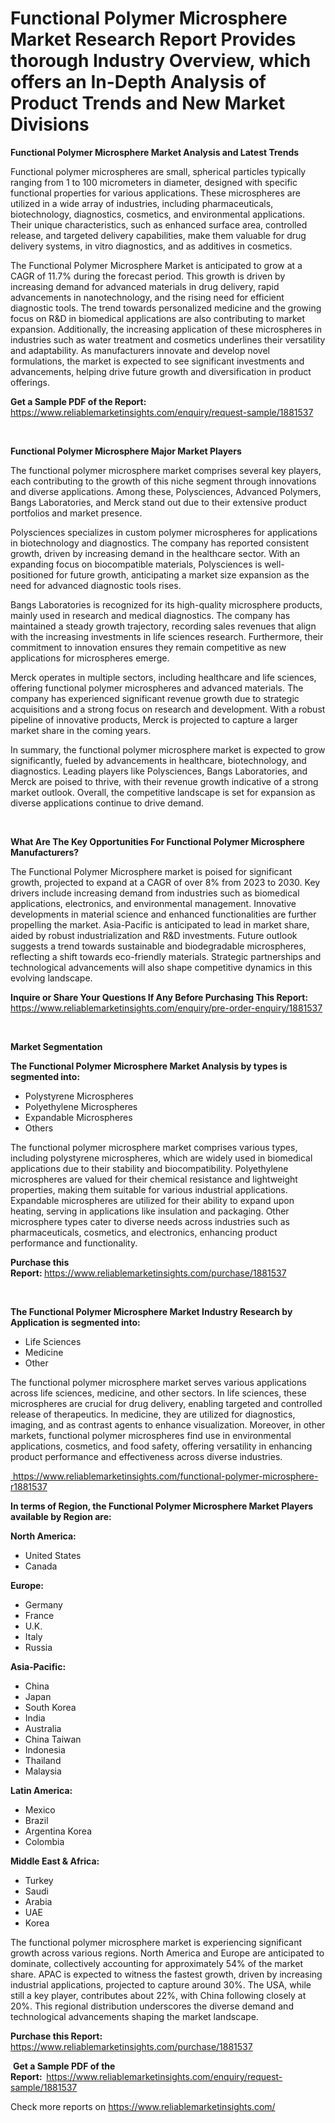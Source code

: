 <p><h1>Functional Polymer Microsphere Market Research Report Provides thorough Industry Overview, which offers an In-Depth Analysis of Product Trends and New Market Divisions</h1></p><p><strong>Functional Polymer Microsphere Market Analysis and Latest Trends</strong></p>
<p><p>Functional polymer microspheres are small, spherical particles typically ranging from 1 to 100 micrometers in diameter, designed with specific functional properties for various applications. These microspheres are utilized in a wide array of industries, including pharmaceuticals, biotechnology, diagnostics, cosmetics, and environmental applications. Their unique characteristics, such as enhanced surface area, controlled release, and targeted delivery capabilities, make them valuable for drug delivery systems, in vitro diagnostics, and as additives in cosmetics.</p><p>The Functional Polymer Microsphere Market is anticipated to grow at a CAGR of 11.7% during the forecast period. This growth is driven by increasing demand for advanced materials in drug delivery, rapid advancements in nanotechnology, and the rising need for efficient diagnostic tools. The trend towards personalized medicine and the growing focus on R&D in biomedical applications are also contributing to market expansion. Additionally, the increasing application of these microspheres in industries such as water treatment and cosmetics underlines their versatility and adaptability. As manufacturers innovate and develop novel formulations, the market is expected to see significant investments and advancements, helping drive future growth and diversification in product offerings.</p></p>
<p><strong>Get a Sample PDF of the Report:&nbsp;</strong> <a href="https://www.reliablemarketinsights.com/enquiry/request-sample/1881537?utm_campaign=2100&utm_medium=2&utm_source=Github&utm_content=ia&utm_term=04022025&utm_id=functional-polymer-microsphere">https://www.reliablemarketinsights.com/enquiry/request-sample/1881537</a></p>
<p>&nbsp;</p>
<p><strong>Functional Polymer Microsphere Major Market Players</strong></p>
<p><p>The functional polymer microsphere market comprises several key players, each contributing to the growth of this niche segment through innovations and diverse applications. Among these, Polysciences, Advanced Polymers, Bangs Laboratories, and Merck stand out due to their extensive product portfolios and market presence.</p><p>Polysciences specializes in custom polymer microspheres for applications in biotechnology and diagnostics. The company has reported consistent growth, driven by increasing demand in the healthcare sector. With an expanding focus on biocompatible materials, Polysciences is well-positioned for future growth, anticipating a market size expansion as the need for advanced diagnostic tools rises.</p><p>Bangs Laboratories is recognized for its high-quality microsphere products, mainly used in research and medical diagnostics. The company has maintained a steady growth trajectory, recording sales revenues that align with the increasing investments in life sciences research. Furthermore, their commitment to innovation ensures they remain competitive as new applications for microspheres emerge.</p><p>Merck operates in multiple sectors, including healthcare and life sciences, offering functional polymer microspheres and advanced materials. The company has experienced significant revenue growth due to strategic acquisitions and a strong focus on research and development. With a robust pipeline of innovative products, Merck is projected to capture a larger market share in the coming years.</p><p>In summary, the functional polymer microsphere market is expected to grow significantly, fueled by advancements in healthcare, biotechnology, and diagnostics. Leading players like Polysciences, Bangs Laboratories, and Merck are poised to thrive, with their revenue growth indicative of a strong market outlook. Overall, the competitive landscape is set for expansion as diverse applications continue to drive demand.</p></p>
<p>&nbsp;</p>
<p><strong>What Are The Key Opportunities For Functional Polymer Microsphere Manufacturers?</strong></p>
<p><p>The Functional Polymer Microsphere market is poised for significant growth, projected to expand at a CAGR of over 8% from 2023 to 2030. Key drivers include increasing demand from industries such as biomedical applications, electronics, and environmental management. Innovative developments in material science and enhanced functionalities are further propelling the market. Asia-Pacific is anticipated to lead in market share, aided by robust industrialization and R&D investments. Future outlook suggests a trend towards sustainable and biodegradable microspheres, reflecting a shift towards eco-friendly materials. Strategic partnerships and technological advancements will also shape competitive dynamics in this evolving landscape.</p></p>
<p><strong>Inquire or Share Your Questions If Any Before Purchasing This Report:</strong> <a href="https://www.reliablemarketinsights.com/enquiry/pre-order-enquiry/1881537?utm_campaign=2100&utm_medium=2&utm_source=Github&utm_content=ia&utm_term=04022025&utm_id=functional-polymer-microsphere">https://www.reliablemarketinsights.com/enquiry/pre-order-enquiry/1881537</a></p>
<p>&nbsp;</p>
<p><strong>Market Segmentation</strong></p>
<p><strong>The Functional Polymer Microsphere Market Analysis by types is segmented into:</strong></p>
<p><ul><li>Polystyrene Microspheres</li><li>Polyethylene Microspheres</li><li>Expandable Microspheres</li><li>Others</li></ul></p>
<p><p>The functional polymer microsphere market comprises various types, including polystyrene microspheres, which are widely used in biomedical applications due to their stability and biocompatibility. Polyethylene microspheres are valued for their chemical resistance and lightweight properties, making them suitable for various industrial applications. Expandable microspheres are utilized for their ability to expand upon heating, serving in applications like insulation and packaging. Other microsphere types cater to diverse needs across industries such as pharmaceuticals, cosmetics, and electronics, enhancing product performance and functionality.</p></p>
<p><strong>Purchase this Report:&nbsp;</strong><a href="https://www.reliablemarketinsights.com/purchase/1881537?utm_campaign=2100&utm_medium=2&utm_source=Github&utm_content=ia&utm_term=04022025&utm_id=functional-polymer-microsphere">https://www.reliablemarketinsights.com/purchase/1881537</a></p>
<p>&nbsp;</p>
<p><strong>The Functional Polymer Microsphere Market Industry Research by Application is segmented into:</strong></p>
<p><ul><li>Life Sciences</li><li>Medicine</li><li>Other</li></ul></p>
<p><p>The functional polymer microsphere market serves various applications across life sciences, medicine, and other sectors. In life sciences, these microspheres are crucial for drug delivery, enabling targeted and controlled release of therapeutics. In medicine, they are utilized for diagnostics, imaging, and as contrast agents to enhance visualization. Moreover, in other markets, functional polymer microspheres find use in environmental applications, cosmetics, and food safety, offering versatility in enhancing product performance and effectiveness across diverse industries.</p></p>
<p><a href="https://www.reliablemarketinsights.com/functional-polymer-microsphere-r1881537?utm_campaign=2100&utm_medium=2&utm_source=Github&utm_content=ia&utm_term=04022025&utm_id=functional-polymer-microsphere">&nbsp;https://www.reliablemarketinsights.com/functional-polymer-microsphere-r1881537</a></p>
<p><strong>In terms of Region, the Functional Polymer Microsphere Market Players available by Region are:</strong></p>
<p>
    <p> <strong> North America: </strong>
        <ul>
            <li>United States</li>
            <li>Canada</li>
        </ul>
        </p> 
    <p> <strong> Europe: </strong>
        <ul>
            <li>Germany</li>
            <li>France</li>
            <li>U.K.</li>
            <li>Italy</li>
            <li>Russia</li>
        </ul>
        </p> 
    <p> <strong> Asia-Pacific: </strong>
        <ul>
            <li>China</li>
            <li>Japan</li>
            <li>South Korea</li>
            <li>India</li>
            <li>Australia</li>
            <li>China Taiwan</li>
            <li>Indonesia</li>
            <li>Thailand</li>
            <li>Malaysia</li>
        </ul>
        </p> 
    <p> <strong> Latin America: </strong>
        <ul>
            <li>Mexico</li>
            <li>Brazil</li>
            <li>Argentina Korea</li>
            <li>Colombia</li>
        </ul>
        </p> 
    <p> <strong> Middle East & Africa: </strong>
        <ul>
            <li>Turkey</li>
            <li>Saudi</li>
            <li>Arabia</li>
            <li>UAE</li>
            <li>Korea</li>
        </ul>
    </p>
    </p>
<p><p>The functional polymer microsphere market is experiencing significant growth across various regions. North America and Europe are anticipated to dominate, collectively accounting for approximately 54% of the market share. APAC is expected to witness the fastest growth, driven by increasing industrial applications, projected to capture around 30%. The USA, while still a key player, contributes about 22%, with China following closely at 20%. This regional distribution underscores the diverse demand and technological advancements shaping the market landscape.</p></p>
<p><strong>Purchase this Report: </strong><a href="https://www.reliablemarketinsights.com/purchase/1881537?utm_campaign=2100&utm_medium=2&utm_source=Github&utm_content=ia&utm_term=04022025&utm_id=functional-polymer-microsphere">https://www.reliablemarketinsights.com/purchase/1881537</a></p>
<p>&nbsp;<strong>Get a Sample PDF of the Report:&nbsp;&nbsp;</strong><a href="https://www.reliablemarketinsights.com/enquiry/request-sample/1881537?utm_campaign=2100&utm_medium=2&utm_source=Github&utm_content=ia&utm_term=04022025&utm_id=functional-polymer-microsphere">https://www.reliablemarketinsights.com/enquiry/request-sample/1881537</a></p>
<p><strong></strong></p>
<p>Check more reports on <a href="https://www.reliablemarketinsights.com/?utm_campaign=2100&utm_medium=2&utm_source=Github&utm_content=ia&utm_term=04022025&utm_id=functional-polymer-microsphere">https://www.reliablemarketinsights.com/</a></p>